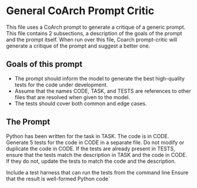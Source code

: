 # General CoArch Prompt Critic

This file uses a CoArch prompt to generate a critique of a generic prompt.
This file contains 2 subsections, a description of the goals of the prompt and the prompt itself.
When run over this file, Coarch prompt-critic will generate a critique of the prompt and suggest a better one.

## Goals of this prompt

- The prompt should inform the model to generate the best high-quality tests for the code under development.
- Assume that the names CODE, TASK, and TESTS are references to other files that are resolved when given to the model.
- The tests should cover both common and edge cases.

## The Prompt

Python has been written for the task in TASK. The code is in CODE.
Generate 5 tests for the code in CODE in a separate file.
Do not modify or duplicate the code in CODE.
If the tests are already present in TESTS, ensure that the tests
match the description in TASK and the code in CODE.  If they do not,
update the tests to match the code and the description.

Include a test harness that can run the tests from the command line
Ensure that the result is well-formed Python code`